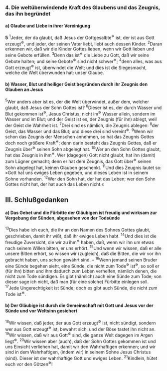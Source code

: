 ### 4. Die weltüberwindende Kraft des Glaubens und das Zeugnis, das ihn begründet

#### a) Glaube und Liebe in ihrer Vereinigung

__5__
<sup>1</sup>Jeder, der da glaubt, daß Jesus der Gottgesalbte<sup title="= Christus, oder: der Messias">&#x2732;</sup> ist, der ist aus Gott erzeugt<sup title="oder: geboren">&#x2732;</sup>, und jeder, der seinen Vater liebt, liebt auch dessen Kinder.
<sup>2</sup>Daran erkennen wir, daß wir die Kinder Gottes lieben, wenn wir Gott lieben und seine Gebote erfüllen.
<sup>3</sup>Denn das ist<sup title="oder: darin besteht">&#x2732;</sup> die Liebe zu Gott, daß wir seine Gebote halten; und seine Gebote<sup title="3,23">&#x2732;</sup> sind nicht schwer<sup title="= nicht drückend, oder: belastend; Mt 11,30">&#x2732;</sup>;
<sup>4</sup>denn alles, was aus Gott erzeugt<sup title="oder: geboren">&#x2732;</sup> ist, überwindet die Welt; und dies ist die Siegesmacht, welche die Welt überwunden hat: unser Glaube.

#### b) Wasser, Blut und heiliger Geist begründen durch ihr Zeugnis den Glauben an Jesus

<sup>5</sup>Wer anders aber ist es, der die Welt überwindet, außer dem, welcher glaubt, daß Jesus der Sohn Gottes ist?
<sup>6</sup>Dieser ist es, der durch Wasser und Blut gekommen ist<sup title="d.h. der die Taufe gebracht hat und sich hat kreuzigen lassen">&#x2732;</sup>, Jesus Christus; nicht im<sup title="oder: mit dem">&#x2732;</sup> Wasser allein, sondern im Wasser und im Blut; und der Geist ist es, der Zeugnis (für ihn) ablegt, weil der Geist die Wahrheit ist.
<sup>7</sup>Drei sind es nämlich, die Zeugnis ablegen:
<sup>8</sup>der Geist, das Wasser und das Blut; und diese drei sind vereint<sup title="oder: stimmen in ihrem Zeugnis überein">&#x2732;</sup>.
<sup>9</sup>Wenn wir schon das Zeugnis der Menschen annehmen, so hat das Zeugnis Gottes doch noch größere Kraft<sup title="oder: höheren Wert">&#x2732;</sup>; denn darin besteht das Zeugnis Gottes, daß er Zeugnis über<sup title="oder: für">&#x2732;</sup> seinen Sohn abgelegt hat.
<sup>10</sup>Wer an den Sohn Gottes glaubt, hat das Zeugnis in ihm<sup title="= in Christus, dem Auferstandenen">&#x2732;</sup>. Wer (dagegen) Gott nicht glaubt, hat ihn (damit) zum Lügner gemacht; denn er hat dem Zeugnis, das Gott über<sup title="oder: für">&#x2732;</sup> seinen Sohn abgelegt hat, keinen Glauben geschenkt.
<sup>11</sup>Und dies Zeugnis lautet so: »Gott hat uns ewiges Leben gegeben, und dieses Leben ist in seinem Sohne vorhanden.
<sup>12</sup>Wer den Sohn hat, der hat das Leben; wer den Sohn Gottes nicht hat, der hat auch das Leben nicht.«

## III. Schlußgedanken

#### a) Das Gebet und die Fürbitte der Gläubigen ist freudig und wirksam zur Vergebung der Sünden, abgesehen von der Todsünde

<sup>13</sup>Dies habe ich euch, die ihr an den Namen des Sohnes Gottes glaubt, geschrieben, damit ihr wißt, daß ihr ewiges Leben habt.
<sup>14</sup>Und dies ist die freudige Zuversicht, die wir zu ihm<sup title="d.h. zu Gott">&#x2732;</sup> haben, daß, wenn wir ihn um etwas nach seinem Willen bitten, er uns erhört.
<sup>15</sup>Und wenn wir wissen, daß er alle unsere Bitten erhört, so wissen wir (zugleich), daß die Bitten, die wir vor ihn gebracht haben, uns schon gewährt sind. –
<sup>16</sup>Wenn jemand seinen Bruder eine Sünde begehen sieht, eine Sünde, die nicht zum Tode<sup title="d.h. zu ewiger Gottgeschiedenheit">&#x2732;</sup> ist<sup title="oder: führt">&#x2732;</sup>, so soll er (für ihn) bitten und ihm dadurch zum Leben verhelfen, nämlich denen, die nicht zum Tode sündigen. Es gibt (nämlich) auch eine Sünde zum Tode; von dieser sage ich nicht, daß man (für eine solche) Fürbitte einlegen soll.
<sup>17</sup>Jede Ungerechtigkeit ist Sünde; doch es gibt auch Sünde, die nicht zum Tode ist<sup title="oder: führt">&#x2732;</sup>.

#### b) Der Gläubige ist durch die Gemeinschaft mit Gott und Jesus vor der Sünde und vor Weltsinn gesichert

<sup>18</sup>Wir wissen, daß jeder, der aus Gott erzeugt<sup title="oder: geboren">&#x2732;</sup> ist, nicht sündigt, sondern wer aus Gott erzeugt<sup title="oder: geboren">&#x2732;</sup> ist, bewahrt sich, und der Böse tastet ihn nicht an.
<sup>19</sup>Wir wissen, daß wir aus Gott<sup title="= Gottes Kinder">&#x2732;</sup> sind, die ganze Welt dagegen im Argen liegt<sup title="oder: sich in der Gewalt des Bösen, d.h. des Teufels, befindet">&#x2732;</sup>.
<sup>20</sup>Wir wissen aber (auch), daß der Sohn Gottes gekommen ist und uns Einsicht verliehen hat, damit wir den Wahrhaftigen erkennen; und wir sind in dem Wahrhaftigen, (indem wir) in seinem Sohne Jesus Christus (sind). Dieser ist der wahrhaftige Gott und ewiges Leben.
<sup>21</sup>Kindlein, hütet euch vor den Götzen<sup title="oder: Abgöttern; vgl. 1.Kor 10,14">&#x2732;</sup>!